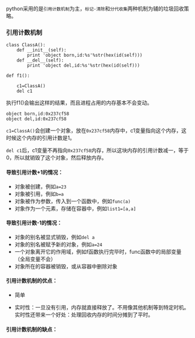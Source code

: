 python采用的是`引用计数机制`为主，`标记-清除`和`分代收集`两种机制为辅的垃圾回收策略。

### 引用计数机制

```
class ClassA():
    def __init__(self):
        print 'object born,id:%s'%str(hex(id(self)))
    def __del__(self):
        print 'object del,id:%s'%str(hex(id(self)))

def f1():

    c1=ClassA()
    del c1
```

执行f1\(\)会输出这样的结果，而且进程占用的内存基本不会变动。

```
object born,id:0x237cf58
object del,id:0x237cf58
```

`c1=ClassA()`会创建一个对象，放在`0x237cf58`内存中，c1变量指向这个内存，这时候这个内存的引用计数是1。

`del c1`后，c1变量不再指向`0x237cf58`内存，所以这块内存的引用计数减一，等于0，所以就销毁了这个对象，然后释放内存。

#### 导致引用计数+1的情况：

* 对象被创建，例如`a=23`
* 对象被引用，例如`b=a`
* 对象被作为参数，传入到一个函数中，例如`func(a)`
* 对象作为一个元素，存储在容器中，例如`list1=[a,a]`

#### 导致引用计数-1的情况：

* 对象的别名被显式销毁，例如`del a`
* 对象的别名被赋予新的对象，例如`a=24`
* 一个对象离开它的作用域，例如f函数执行完毕时，func函数中的局部变量（全局变量不会）
* 对象所在的容器被销毁，或从容器中删除对象



#### 引用计数机制的优点：

* 简单

* 实时性：一旦没有引用，内存就直接释放了。不用像其他机制等到特定时机。实时性还带来一个好处：处理回收内存的时间分摊到了平时。

#### 引用计数机制的缺点：





